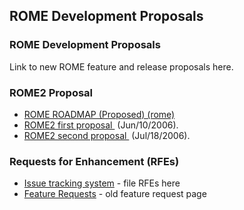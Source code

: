 ## ROME Development Proposals

### ROME Development Proposals

Link to new ROME feature and release proposals here.

### ROME2 Proposal

-   [ROME ROADMAP (Proposed) (rome)](../ROMEROADMAPProposed.html)
-   [ROME2 first
    proposal ](./ROME21stProposalJune10th2006NOTCURRENT.html)
    (Jun/10/2006).
-   [ROME2 second proposal ](./ROME22ndProposalJuly18th2006CURRENT.html)
    (Jul/18/2006).

### Requests for Enhancement (RFEs)

-   [Issue tracking
    system](https://github.com/rometools/rome/issues) -
    file RFEs here
-   [Feature Requests](./ROMEFeatureRequests.html) - old feature request
    page
